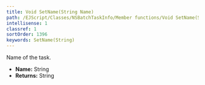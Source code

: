 ```yaml
---
title: Void SetName(String Name)
path: /EJScript/Classes/NSBatchTaskInfo/Member functions/Void SetName(String p_0)
intellisense: 1
classref: 1
sortOrder: 1396
keywords: SetName(String)
---
```



Name of the task.



* **Name:** String
* **Returns:** String


